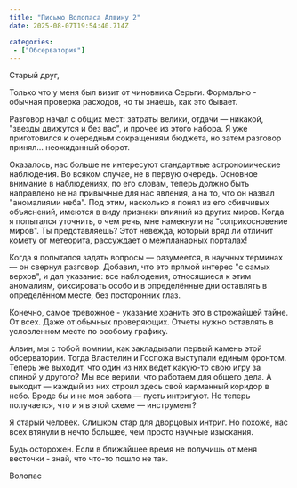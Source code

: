 ```yaml
---
title: "Письмо Волопаса Алвину 2"
date: 2025-08-07T19:54:40.714Z

categories:
 - ["Обсерватория"]
---
```


Старый друг,

Только что у меня был визит от чиновника Серьги. Формально - обычная
проверка расходов, но ты знаешь, как это бывает.

Разговор начал с общих мест: затраты велики, отдачи — никакой, "звезды
движутся и без вас", и прочее из этого набора. Я уже приготовился к
очередным сокращениям бюджета, но затем разговор принял... неожиданный
оборот.

Оказалось, нас больше не интересуют стандартные астрономические
наблюдения. Во всяком случае, не в первую очередь. Основное внимание в
наблюдениях, по его словам, теперь должно быть направлено не на
привычные для нас явления, а на то, что он назвал "аномалиями неба". Под
этим, насколько я понял из его сбивчивых объяснений, имеются в виду
признаки влияний из других миров. Когда я попытался уточнить, о чем
речь, мне намекнули на "соприкосновение миров". Ты представляешь? Этот
невежда, который вряд ли отличит комету от метеорита, рассуждает о
межпланарных порталах!

Когда я попытался задать вопросы — разумеется, в научных терминах — он
свернул разговор. Добавил, что это прямой интерес "с самых верхов", и
дал указание: все наблюдения, относящиеся к этим аномалиям, фиксировать
особо и в определённые дни оставлять в определённом месте, без
посторонних глаз.

Конечно, самое тревожное - указание хранить это в строжайшей тайне. От
всех. Даже от обычных проверяющих. Отчеты нужно оставлять в условленном
месте по особому графику.

Алвин, мы с тобой помним, как закладывали первый камень этой
обсерватории. Тогда Властелин и Госпожа выступали единым фронтом. Теперь
же выходит, что один из них ведет какую-то свою игру за спиной у
другого? Мы все верили, что работаем для общего дела. А выходит — каждый
из них строил здесь свой карманный коридор в небо. Вроде бы и не моя
забота — пусть интригуют. Но теперь получается, что и я в этой схеме —
инструмент?

Я старый человек. Слишком стар для дворцовых интриг. Но похоже, нас всех
втянули в нечто большее, чем просто научные изыскания.

Будь осторожен. Если в ближайшее время не получишь от меня весточки -
знай, что что-то пошло не так.

Волопас
